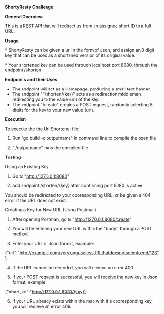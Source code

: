 **ShortyResty Challenge**

**General Overview**

This is a REST API that will redirect us from an assigned short ID to a full URL. 



**Usage**

 \* ShortyResty can be given a url in the form of Json, and assign an 8 digit key that can be used as a shortened version of its original value. 

 \* Your shortened key can be used through localhost port 8080, through the endpoint /shorten



**Endpoints and their Uses**

* The endpoint  will act as a Homepage, producing a small text banner.
* The endpoint ""/shorten/(key)" acts as a redirection middleman, redirecting you to the value (url) of the key.
* The endpoint "/create" creates a POST request, randomly selecting 8 digits for the key to your new value (url).



 **Execution**

To execute the the Url Shortener file:

1. Run "go build -o outputname" in command line to compile the open file

2. "./outputname" runs the compiled file



**Testing**

Using an Existing Key



1. Go to "http://127.0.0.1:8080"

2. add endpoint /shorten/{key} after confirming port 8080 is active

You should be redirected to your cooresponding URL, or be given a 404 error if the URL does not exist.



Creating a Key for New URL (Using Postman)

1. After opening Postman, go to "http://127.0.0.1:8080/create"

2. You will be entering your new URL within the "body", through a POST method

3. Enter your URL in Json format, example:

{"url":"http://example.com/verylonguselessURLthatdoesnotseemtoend/123"}

4. If the URL cannot be decoded, you will recieve an error 400.

5. If your POST request is successful, you will receive the new key in Json format, example:

{"short_url":"http://127.0.0.1:8080/(key)}

6. If your URL already exists within the map with it's cooresponding key, you will recieve an error 409.